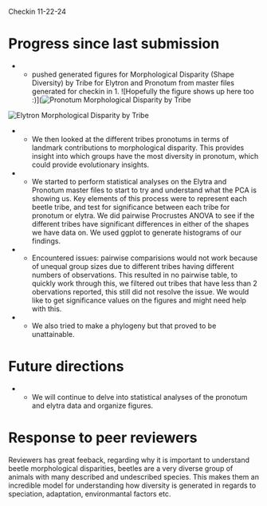 Checkin 11-22-24
# Progress since last submission
- - pushed generated figures for Morphological Disparity (Shape Diversity) by Tribe for Elytron and Pronotum from master files generated for checkin in 1. 
![Hopefully the figure shows up here too :)](![Pronotum Morphological Disparity by Tribe](https://github.com/user-attachments/assets/fc7eb1a5-247a-4b8c-b8ec-3bc56f229285)

![Elytron Morphological Disparity by Tribe](https://github.com/user-attachments/assets/f461e902-befd-449e-90a5-f298efdd2905)

- - We then looked at the different tribes pronotums in terms of landmark contributions to morphological disparity. This provides insight into which groups have the most diversity in pronotum, which could provide evolutionary insights. 

- - We started to perform statistical analyses on the Elytra and Pronotum master files to start to try and understand what the PCA is showing us. Key elements of this process were to represent each beetle tribe, and test for significance between each tribe for pronotum or elytra. We did pairwise Procrustes ANOVA to see if the different tribes have significant differences in either of the shapes we have data on. We used ggplot to generate histograms of our findings. 

- - Encountered issues: pairwise comparisions would not work because of unequal group sizes due to different tribes having different numbers of observations. This resulted in no pairwise table, to quickly work through this, we filtered out tribes that have less than 2 obervations reported, this still did not resolve the issue. We would like to get significance values on the figures and might need help with this. 

- - We also tried to make a phylogeny but that proved to be unattainable. 

# Future directions
- - We will continue to delve into statistical analyses of the pronotum and elytra data and organize figures. 

# Response to peer reviewers
Reviewers has great feeback, regarding why it is important to understand beetle morphological disparities, beetles are a very diverse group of animals with many described and undescribed species. This makes them an incredible model for understanding how diversity is generated in regards to speciation, adaptation, environmantal factors etc. 

